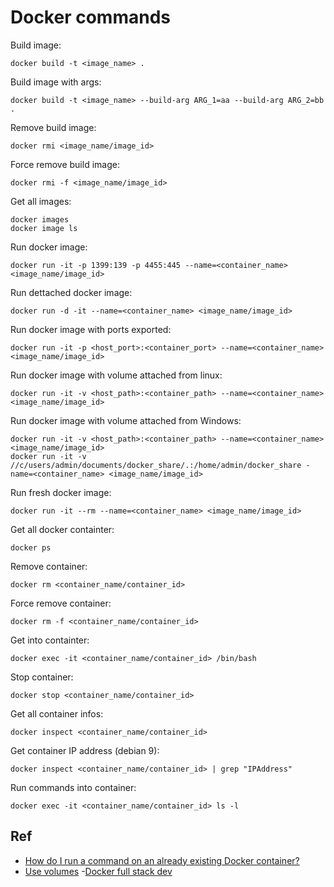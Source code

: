 # Docker commands

Build image:

	docker build -t <image_name> .
	
Build image with args:

	docker build -t <image_name> --build-arg ARG_1=aa --build-arg ARG_2=bb .

Remove build image:

	docker rmi <image_name/image_id>

Force remove build image:

	docker rmi -f <image_name/image_id>
	
Get all images:

	docker images
	docker image ls
	
Run docker image:

	docker run -it -p 1399:139 -p 4455:445 --name=<container_name> <image_name/image_id>

Run dettached docker image:

	docker run -d -it --name=<container_name> <image_name/image_id>

Run docker image with ports exported:

	docker run -it -p <host_port>:<container_port> --name=<container_name> <image_name/image_id>
	
Run docker image with volume attached from linux:

	docker run -it -v <host_path>:<container_path> --name=<container_name> <image_name/image_id>
	
Run docker image with volume attached from Windows:
	
	docker run -it -v <host_path>:<container_path> --name=<container_name> <image_name/image_id>
	docker run -it -v //c/users/admin/documents/docker_share/.:/home/admin/docker_share -name=<container_name> <image_name/image_id>
	
Run fresh docker image:

	docker run -it --rm --name=<container_name> <image_name/image_id>
	
Get all docker containter:

	docker ps

Remove container:

	docker rm <container_name/container_id>

Force remove container:

	docker rm -f <container_name/container_id>

Get into containter:

	docker exec -it <container_name/container_id> /bin/bash

Stop container:

	docker stop <container_name/container_id>

Get all container infos:

	docker inspect <container_name/container_id>
	
Get container IP address (debian 9):

	docker inspect <container_name/container_id> | grep "IPAddress"
	
Run commands into container:

	docker exec -it <container_name/container_id> ls -l

	
## Ref

- [How do I run a command on an already existing Docker container?](https://stackoverflow.com/questions/26153686/how-do-i-run-a-command-on-an-already-existing-docker-container)
- [Use volumes](https://docs.docker.com/storage/volumes/#choose-the--v-or---mount-flag)
-[Docker full stack dev](https://www.youtube.com/watch?v=wCTTHhehJbU)



